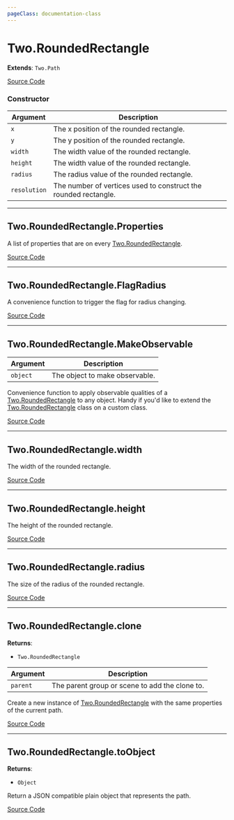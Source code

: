 ```yaml
---
pageClass: documentation-class
---
```


# Two.RoundedRectangle


<div class="extends">

__Extends__: `Two.Path`

</div>





<div class="meta">

  [Source Code](https://github.com/jonobr1/two.js/blob/dev/src/shapes/rounded-rectangle.js#L10)

</div>



### Constructor


| Argument | Description |
| ---- | ----------- |
|  `x`  | The x position of the rounded rectangle. |
|  `y`  | The y position of the rounded rectangle. |
|  `width`  | The width value of the rounded rectangle. |
|  `height`  | The width value of the rounded rectangle. |
|  `radius`  | The radius value of the rounded rectangle. |
|  `resolution`  | The number of vertices used to construct the rounded rectangle. |



---

<div class="static member ">

## Two.RoundedRectangle.Properties








<div class="properties">

A list of properties that are on every [Two.RoundedRectangle](/documentation/roundedrectangle).

</div>








<div class="meta">

  [Source Code](https://github.com/jonobr1/two.js/blob/dev/src/shapes/rounded-rectangle.js#L78)

</div>






</div>



---

<div class="static member ">

## Two.RoundedRectangle.FlagRadius








<div class="properties">

A convenience function to trigger the flag for radius changing.

</div>








<div class="meta">

  [Source Code](https://github.com/jonobr1/two.js/blob/dev/src/shapes/rounded-rectangle.js#L84)

</div>






</div>



---

<div class="static function ">

## Two.RoundedRectangle.MakeObservable










<div class="params">

| Argument | Description |
| ---- | ----------- |
|  `object`  | The object to make observable. |
</div>




<div class="description">

Convenience function to apply observable qualities of a [Two.RoundedRectangle](/documentation/roundedrectangle) to any object. Handy if you'd like to extend the [Two.RoundedRectangle](/documentation/roundedrectangle) class on a custom class.

</div>



<div class="meta">

  [Source Code](https://github.com/jonobr1/two.js/blob/dev/src/shapes/rounded-rectangle.js#L92)

</div>






</div>



---

<div class="instance member ">

## Two.RoundedRectangle.width








<div class="properties">

The width of the rounded rectangle.

</div>








<div class="meta">

  [Source Code](https://github.com/jonobr1/two.js/blob/dev/src/shapes/rounded-rectangle.js#L47)

</div>






</div>



---

<div class="instance member ">

## Two.RoundedRectangle.height








<div class="properties">

The height of the rounded rectangle.

</div>








<div class="meta">

  [Source Code](https://github.com/jonobr1/two.js/blob/dev/src/shapes/rounded-rectangle.js#L55)

</div>






</div>



---

<div class="instance member ">

## Two.RoundedRectangle.radius








<div class="properties">

The size of the radius of the rounded rectangle.

</div>








<div class="meta">

  [Source Code](https://github.com/jonobr1/two.js/blob/dev/src/shapes/rounded-rectangle.js#L63)

</div>






</div>



---

<div class="instance function ">

## Two.RoundedRectangle.clone




<div class="returns">

__Returns__:



+ `Two.RoundedRectangle`




</div>







<div class="params">

| Argument | Description |
| ---- | ----------- |
|  `parent`  | The parent group or scene to add the clone to. |
</div>




<div class="description">

Create a new instance of [Two.RoundedRectangle](/documentation/roundedrectangle) with the same properties of the current path.

</div>



<div class="meta">

  [Source Code](https://github.com/jonobr1/two.js/blob/dev/src/shapes/rounded-rectangle.js#L290)

</div>






</div>



---

<div class="instance function ">

## Two.RoundedRectangle.toObject




<div class="returns">

__Returns__:



+ `Object`




</div>










<div class="description">

Return a JSON compatible plain object that represents the path.

</div>



<div class="meta">

  [Source Code](https://github.com/jonobr1/two.js/blob/dev/src/shapes/rounded-rectangle.js#L327)

</div>






</div>


